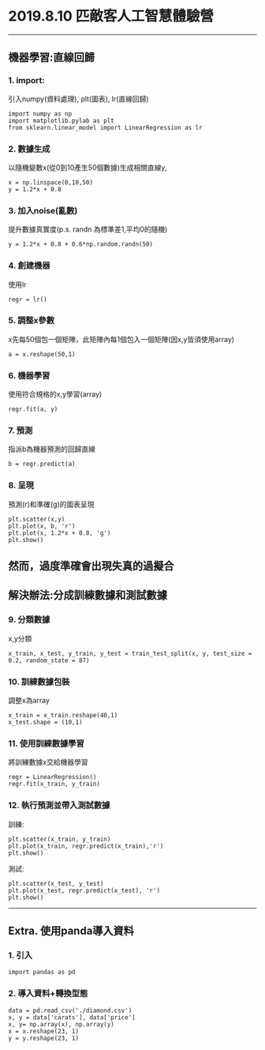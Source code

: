 # 2019.8.10 匹敵客人工智慧體驗營
---
## 機器學習:直線回歸
### 1. import:
引入numpy(資料處理), plt(圖表), lr(直線回歸)
```
import numpy as np
import matplotlib.pylab as plt
from sklearn.linear_model import LinearRegression as lr
```
### 2. 數據生成
以隨機變數x(從0到10產生50個數據)生成相關直線y,
```
x = np.linspace(0,10,50)
y = 1.2*x + 0.8
```
### 3. 加入noise(亂數)
提升數據真實度(p.s. randn 為標準差1,平均0的隨機)
```
y = 1.2*x + 0.8 + 0.6*np.random.randn(50)
```
### 4. 創建機器
使用lr
```
regr = lr()
```
### 5. 調整x參數
x先每50個包一個矩陣，此矩陣內每1個包入一個矩陣(因x,y皆須使用array)
```
a = x.reshape(50,1)
```
### 6. 機器學習
使用符合規格的x,y學習(array)
```
regr.fit(a, y)
```
### 7. 預測
指派b為機器預測的回歸直線
```
b = regr.predict(a)
```
### 8. 呈現
預測(r)和準確(g)的圖表呈現
```
plt.scatter(x,y)
plt.plot(x, b, 'r')
plt.plot(x, 1.2*x + 0.8, 'g')
plt.show()
```
## 然而，過度準確會出現失真的過擬合
## 解決辦法:分成訓練數據和測試數據
### 9. 分類數據
x,y分類
```
x_train, x_test, y_train, y_test = train_test_split(x, y, test_size = 0.2, random_state = 87)
```
### 10. 訓練數據包裝
調整x為array
```
x_train = x_train.reshape(40,1)
x_test.shape = (10,1)
```
### 11. 使用訓練數據學習
將訓練數據x交給機器學習
```
regr = LinearRegression()
regr.fit(x_train, y_train)
```
### 12. 執行預測並帶入測試數據
訓練:
```
plt.scatter(x_train, y_train)
plt.plot(x_train, regr.predict(x_train),'r')
plt.show()
```
測試:
```
plt.scatter(x_test, y_test)
plt.plot(x_test, regr.predict(x_test), 'r')
plt.show()
```
---
## Extra. 使用panda導入資料
### 1. 引入
```
import pandas as pd
```
### 2. 導入資料+轉換型態
```
data = pd.read_csv('./diamond.csv')
x, y = data['carats'], data['price']
x, y= np.array(x), np.array(y)
x = x.reshape(23, 1)
y = y.reshape(23, 1)
```
